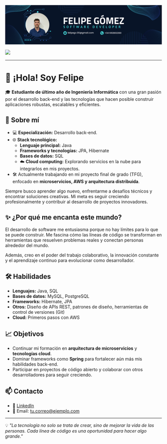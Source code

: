 <div id="header" align="center">
  <img decoding="async" src="https://github.com/Feligomeez/Feligomeez/blob/c6b5140877b11b130187c6d65657eb98b8301002/BannerGithub.png" width="800"/>
</div>

[![](https://img.shields.io/badge/LinkedIn-0077B5?style=for-the-badge&logo=linkedin&logoColor=white)](https://www.linkedin.com/in/felipe-g%C3%B3mez-vilar-2ba526188/)

---
 <div id="header" align="left">

# 👋 ¡Hola! Soy Felipe  

🎓 **Estudiante de último año de Ingeniería Informática** con una gran pasión por el desarrollo back-end y las tecnologías que hacen posible construir aplicaciones robustas, escalables y eficientes.  

## 🚀 Sobre mí  

- 💻 **Especialización:** Desarrollo back-end.  
- 🌐 **Stack tecnológico:**  
  - **Lenguaje principal:** Java  
  - **Frameworks y tecnologías:** JPA, Hibernate  
  - **Bases de datos:** SQL  
  - ☁️ **Cloud computing:** Explorando servicios en la nube para integrarlos en mis proyectos.  
- 🛠️ Actualmente trabajando en mi proyecto final de grado (TFG), enfocado en **microservicios, AWS y arquitectura distribuida**.  

Siempre busco aprender algo nuevo, enfrentarme a desafíos técnicos y encontrar soluciones creativas. Mi meta es seguir creciendo profesionalmente y contribuir al desarrollo de proyectos innovadores.  

## ✨ ¿Por qué me encanta este mundo?  

El desarrollo de software me entusiasma porque no hay límites para lo que se puede construir. Me fascina cómo las líneas de código se transforman en herramientas que resuelven problemas reales y conectan personas alrededor del mundo.  

Además, creo en el poder del trabajo colaborativo, la innovación constante y el aprendizaje continuo para evolucionar como desarrollador.  

## 🛠️ Habilidades  

- **Lenguajes:** Java, SQL  
- **Bases de datos:** MySQL, PostgreSQL  
- **Frameworks:** Hibernate, JPA  
- **Otros:** Diseño de APIs REST, patrones de diseño, herramientas de control de versiones (Git)  
- **Cloud:** Primeros pasos con AWS  

## 📈 Objetivos  

- Continuar mi formación en **arquitectura de microservicios** y **tecnologías cloud**.  
- Dominar frameworks como **Spring** para fortalecer aún más mis habilidades back-end.  
- Participar en proyectos de código abierto y colaborar con otros desarrolladores para seguir creciendo.  

## 📫 Contacto  

- 💼 [LinkedIn](https://www.linkedin.com/in/tu-usuario)  
- 📧 Email: tu.correo@ejemplo.com  

---

💡 _"La tecnología no solo se trata de crear, sino de mejorar la vida de las personas. Cada línea de código es una oportunidad para hacer algo grande."_

